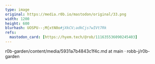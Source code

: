```yaml
---
type: image
original: https://media.r0b.io/mastodon/original/33.png
width: 1200
height: 600
blurhash: UOSPU--;M{xtN0o#jXkCV;adkCjs?wIVt7Rk
refs:
  mastodon_card: [https://hyem.tech/@rob/111635536090245403]
---
```


r0b-garden/content/media/5931a7b4843c1f4c.md at main · robb-j/r0b-garden
